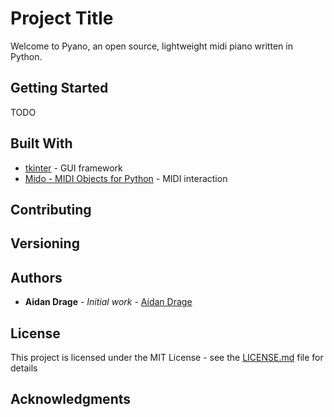 # Project Title

Welcome to Pyano, an open source, lightweight midi piano written in Python.

## Getting Started

TODO

## Built With

* [tkinter](https://wiki.python.org/moin/TkInter) - GUI framework
* [Mido - MIDI Objects for Python](https://mido.readthedocs.io/en/latest/) - MIDI interaction

## Contributing

## Versioning

## Authors

* **Aidan Drage** - *Initial work* - [Aidan Drage](https://www.linkedin.com/in/aidan-drage-9b4444189/)

## License

This project is licensed under the MIT License - see the [LICENSE.md](LICENSE.md) file for details

## Acknowledgments
